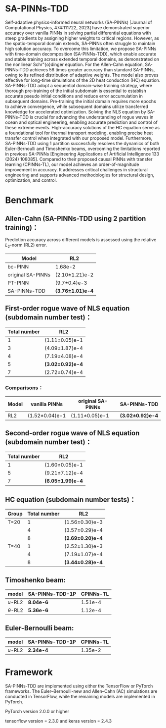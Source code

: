 # SA-PINNs-TDD

Self-adaptive physics-informed neural networks (SA-PINNs) [Journal of Computational Physics, 474:111722, 2023] have demonstrated superior accuracy over vanilla PINNs in solving partial differential equations with steep gradients by assigning higher weights to critical regions.
However, as the spatio-temporal domain extends, SA-PINNs often struggle to maintain high solution accuracy.
To overcome this limitation, we propose SA-PINNs with time-domain decomposition (SA-PINNs-TDD), which enable accurate and stable training across extended temporal domains, as demonstrated on the nonlinear Schr\"{o}dinger equation.
For the Allen-Cahn equation, SA-PINNs-TDD achieves 56 times greater accuracy than standard SA-PINNs, owing to its refined distribution of adaptive weights.
The model also proves effective for long-time simulations of the 2D heat conduction (HC) equation.
SA-PINNs-TDD adopt a sequential domain-wise training strategy, where thorough pre-training of the initial subdomain is essential to establish accurate pseudo initial conditions and reduce error accumulation in subsequent domains.
Pre-training the initial domain requires more epochs to achieve convergence, while subsequent domains utilize transferred knowledge for accelerated optimization.
Solving the NLS equation by SA-PINNs-TDD is crucial for advancing the understanding of rogue waves in ocean and optical engineering, enabling accurate prediction and control of these extreme events.
High-accuracy solutions of the HC equation serve as a foundational tool for thermal transport modeling, enabling precise heat transfer control when integrated with our proposed model.
Furthermore, SA-PINNs-TDD using 1 partition successfully resolves the dynamics of both Euler-Bernoulli and Timoshenko beams, overcoming the limitations reported in previous SA-PINNs [Engineering Applications of Artificial Intelligence 133 (2024) 108085].
Compared to their proposed causal PINNs with transfer learning (CPINNs-TL), our model achieves an order-of-magnitude improvement in accuracy.
It addresses critical challenges in structural engineering and supports advanced methodologies for structural design, optimization, and control.

# Benchmark

## Allen-Cahn (SA-PINNs-TDD using 2 partition training)：
Prediction accuracy across different models is assessed using the relative $L_2$-norm (RL2) error.

| Model             | RL2                  |
|-------------------|----------------------|
| bc-PINN       | 1.68e-2              |
| original SA-PINNs | (2.10±1.21)e-2       |
| PT-PINN      | (9.7±0.4)e-3         |
| SA-PINNs-TDD      | **(3.76±1.01)e-4**   |


## First-order rogue wave of NLS equation (subdomain number test)：
| Total number | RL2                |
|--------------|--------------------|
| 1            | (1.11±0.05)e-1     |
| 3            | (4.09±1.87)e-4     |
| 4            | (7.19±4.08)e-4     |
| 5            | **(3.02±0.92)e-4** |
| 7            | (2.72±0.74)e-4     |

### Comparisons：
| Model | vanilla PINNs     | original SA-PINNs | SA-PINNs-TDD      |
|-------|-------------------|-------------------|-------------------|
| RL2   | (1.52±0.04)e-1    | (1.11±0.05)e-1    | **(3.02±0.92)e-4** |

## Second-order rogue wave of NLS equation (subdomain number test)：
| Total number | RL2                |
|--------------|--------------------|
| 1            | (1.60±0.05)e-1     |
| 5            | (9.21±7.12)e-4     |
| 7            | **(6.05±1.99)e-4** |

## HC equation (subdomain number tests)：
| Group  | Total number | RL2                |
|--------|--------------|--------------------|
| T=20   | 1            | (1.56±0.30)e-3     |
|        | 4            | (3.57±0.29)e-4     |
|        | 8            | **(2.69±0.20)e-4** |
| T=40   | 1            | (2.52±1.30)e-3     |
|        | 4            | (7.19±1.07)e-4     |
|        | 8            | **(3.44±0.28)e-4** |

## Timoshenko beam:
| model | SA-PINNs-TDD-1P | CPINNs-TL |
|-------|-----------------|-----------|
| $u$-RL2   | **8.04e-6**     | 1.51e-4   |
| $\theta$-RL2 | **5.36e-6**     | 1.12e-4   |

## Euler-Bernoulli beam:
| model | SA-PINNs-TDD-1P | CPINNs-TL |
|-------|-----------------|-----------|
| $u$-RL2 | **2.34e-4**     | 1.35e-2   |


# Framework

SA-PINNs-TDD are implemented using either the TensorFlow or PyTorch frameworks.
The Euler–Bernoulli-new and Allen–Cahn (AC) simulations are conducted in TensorFlow, while the remaining models are implemented in PyTorch.

PyTorch version 2.0.0 or higher

tensorflow version = 2.3.0 and keras version = 2.4.3
